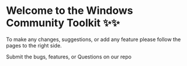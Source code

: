 # Welcome to the Windows Community Toolkit ✨✨ 

To make any changes, suggestions, or add any feature please follow the pages to the right side.

Submit the bugs, features, or Questions on our repo